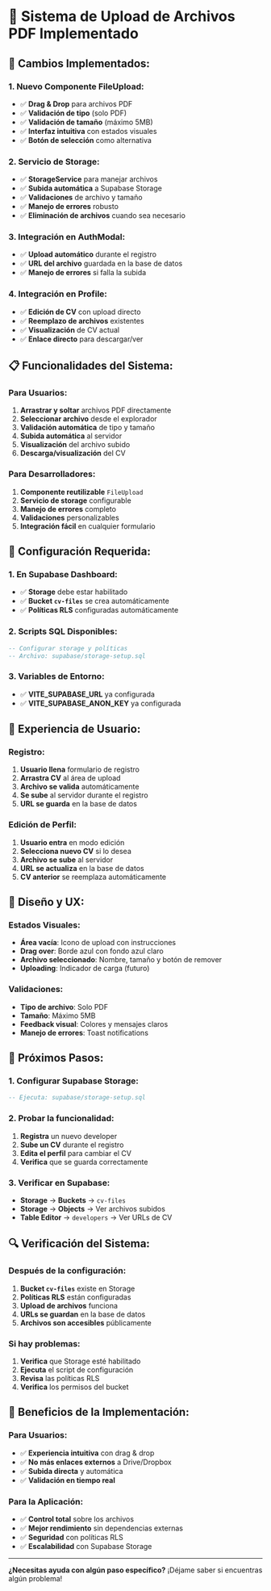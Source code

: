 # 📁 Sistema de Upload de Archivos PDF Implementado

## 🎯 **Cambios Implementados:**

### **1. Nuevo Componente FileUpload:**

- ✅ **Drag & Drop** para archivos PDF
- ✅ **Validación de tipo** (solo PDF)
- ✅ **Validación de tamaño** (máximo 5MB)
- ✅ **Interfaz intuitiva** con estados visuales
- ✅ **Botón de selección** como alternativa

### **2. Servicio de Storage:**

- ✅ **StorageService** para manejar archivos
- ✅ **Subida automática** a Supabase Storage
- ✅ **Validaciones** de archivo y tamaño
- ✅ **Manejo de errores** robusto
- ✅ **Eliminación de archivos** cuando sea necesario

### **3. Integración en AuthModal:**

- ✅ **Upload automático** durante el registro
- ✅ **URL del archivo** guardada en la base de datos
- ✅ **Manejo de errores** si falla la subida

### **4. Integración en Profile:**

- ✅ **Edición de CV** con upload directo
- ✅ **Reemplazo de archivos** existentes
- ✅ **Visualización** de CV actual
- ✅ **Enlace directo** para descargar/ver

## 📋 **Funcionalidades del Sistema:**

### **Para Usuarios:**

1. **Arrastrar y soltar** archivos PDF directamente
2. **Seleccionar archivo** desde el explorador
3. **Validación automática** de tipo y tamaño
4. **Subida automática** al servidor
5. **Visualización** del archivo subido
6. **Descarga/visualización** del CV

### **Para Desarrolladores:**

1. **Componente reutilizable** `FileUpload`
2. **Servicio de storage** configurable
3. **Manejo de errores** completo
4. **Validaciones** personalizables
5. **Integración fácil** en cualquier formulario

## 🔧 **Configuración Requerida:**

### **1. En Supabase Dashboard:**

- ✅ **Storage** debe estar habilitado
- ✅ **Bucket `cv-files`** se crea automáticamente
- ✅ **Políticas RLS** configuradas automáticamente

### **2. Scripts SQL Disponibles:**

```sql
-- Configurar storage y políticas
-- Archivo: supabase/storage-setup.sql
```

### **3. Variables de Entorno:**

- ✅ **VITE_SUPABASE_URL** ya configurada
- ✅ **VITE_SUPABASE_ANON_KEY** ya configurada

## 📱 **Experiencia de Usuario:**

### **Registro:**

1. **Usuario llena** formulario de registro
2. **Arrastra CV** al área de upload
3. **Archivo se valida** automáticamente
4. **Se sube** al servidor durante el registro
5. **URL se guarda** en la base de datos

### **Edición de Perfil:**

1. **Usuario entra** en modo edición
2. **Selecciona nuevo CV** si lo desea
3. **Archivo se sube** al servidor
4. **URL se actualiza** en la base de datos
5. **CV anterior** se reemplaza automáticamente

## 🎨 **Diseño y UX:**

### **Estados Visuales:**

- **Área vacía**: Icono de upload con instrucciones
- **Drag over**: Borde azul con fondo azul claro
- **Archivo seleccionado**: Nombre, tamaño y botón de remover
- **Uploading**: Indicador de carga (futuro)

### **Validaciones:**

- **Tipo de archivo**: Solo PDF
- **Tamaño**: Máximo 5MB
- **Feedback visual**: Colores y mensajes claros
- **Manejo de errores**: Toast notifications

## 🚀 **Próximos Pasos:**

### **1. Configurar Supabase Storage:**

```sql
-- Ejecuta: supabase/storage-setup.sql
```

### **2. Probar la funcionalidad:**

1. **Registra** un nuevo developer
2. **Sube un CV** durante el registro
3. **Edita el perfil** para cambiar el CV
4. **Verifica** que se guarda correctamente

### **3. Verificar en Supabase:**

- **Storage** → **Buckets** → `cv-files`
- **Storage** → **Objects** → Ver archivos subidos
- **Table Editor** → `developers` → Ver URLs de CV

## 🔍 **Verificación del Sistema:**

### **Después de la configuración:**

1. **Bucket `cv-files`** existe en Storage
2. **Políticas RLS** están configuradas
3. **Upload de archivos** funciona
4. **URLs se guardan** en la base de datos
5. **Archivos son accesibles** públicamente

### **Si hay problemas:**

1. **Verifica** que Storage esté habilitado
2. **Ejecuta** el script de configuración
3. **Revisa** las políticas RLS
4. **Verifica** los permisos del bucket

## 🎯 **Beneficios de la Implementación:**

### **Para Usuarios:**

- ✅ **Experiencia intuitiva** con drag & drop
- ✅ **No más enlaces externos** a Drive/Dropbox
- ✅ **Subida directa** y automática
- ✅ **Validación en tiempo real**

### **Para la Aplicación:**

- ✅ **Control total** sobre los archivos
- ✅ **Mejor rendimiento** sin dependencias externas
- ✅ **Seguridad** con políticas RLS
- ✅ **Escalabilidad** con Supabase Storage

---

**¿Necesitas ayuda con algún paso específico?** ¡Déjame saber si encuentras algún problema!
